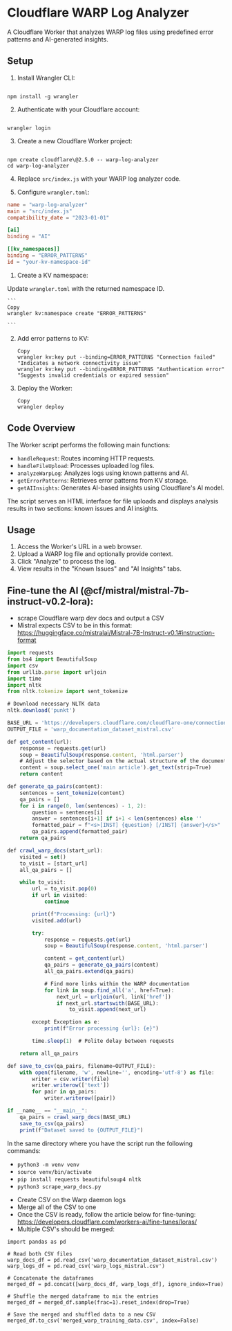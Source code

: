 
# Cloudflare WARP Log Analyzer

A Cloudflare Worker that analyzes WARP log files using predefined error patterns and AI-generated insights.

## Setup

1. Install Wrangler CLI:

```

npm install -g wrangler

```

2. Authenticate with your Cloudflare account:

```

wrangler login

```

3. Create a new Cloudflare Worker project:

```

npm create cloudflare\@2.5.0 -- warp-log-analyzer
cd warp-log-analyzer

```

4. Replace `src/index.js` with your WARP log analyzer code.

5. Configure `wrangler.toml`:
```toml
name = "warp-log-analyzer"
main = "src/index.js"
compatibility_date = "2023-01-01"

[ai]
binding = "AI"

[[kv_namespaces]]
binding = "ERROR_PATTERNS"
id = "your-kv-namespace-id"

```

1. Create a KV namespace:

Update `wrangler.toml` with the returned namespace ID.
    
    ```
    Copy
    wrangler kv:namespace create "ERROR_PATTERNS"
    
    ```
    
2. Add error patterns to KV:
    
    ```
    Copy
    wrangler kv:key put --binding=ERROR_PATTERNS "Connection failed" "Indicates a network connectivity issue"
    wrangler kv:key put --binding=ERROR_PATTERNS "Authentication error" "Suggests invalid credentials or expired session"
    
    ```
    
3. Deploy the Worker:
    
    ```
    Copy
    wrangler deploy
    
    ```
    

## Code Overview

The Worker script performs the following main functions:

- `handleRequest`: Routes incoming HTTP requests.
- `handleFileUpload`: Processes uploaded log files.
- `analyzeWarpLog`: Analyzes logs using known patterns and AI.
- `getErrorPatterns`: Retrieves error patterns from KV storage.
- `getAIInsights`: Generates AI-based insights using Cloudflare's AI model.

The script serves an HTML interface for file uploads and displays analysis results in two sections: known issues and AI insights.

## Usage

1. Access the Worker's URL in a web browser.
2. Upload a WARP log file and optionally provide context.
3. Click "Analyze" to process the log.
4. View results in the "Known Issues" and "AI Insights" tabs.

## Fine-tune the AI (@cf/mistral/mistral-7b-instruct-v0.2-lora):

- scrape Cloudflare warp dev docs and output a CSV
- Mistral expects CSV to be in this format: https://huggingface.co/mistralai/Mistral-7B-Instruct-v0.1#instruction-format

```jsx
import requests
from bs4 import BeautifulSoup
import csv
from urllib.parse import urljoin
import time
import nltk
from nltk.tokenize import sent_tokenize

# Download necessary NLTK data
nltk.download('punkt')

BASE_URL = 'https://developers.cloudflare.com/cloudflare-one/connections/connect-devices/warp/'
OUTPUT_FILE = 'warp_documentation_dataset_mistral.csv'

def get_content(url):
    response = requests.get(url)
    soup = BeautifulSoup(response.content, 'html.parser')
    # Adjust the selector based on the actual structure of the documentation pages
    content = soup.select_one('main article').get_text(strip=True)
    return content

def generate_qa_pairs(content):
    sentences = sent_tokenize(content)
    qa_pairs = []
    for i in range(0, len(sentences) - 1, 2):
        question = sentences[i]
        answer = sentences[i+1] if i+1 < len(sentences) else ''
        formatted_pair = f"<s>[INST] {question} [/INST] {answer}</s>"
        qa_pairs.append(formatted_pair)
    return qa_pairs

def crawl_warp_docs(start_url):
    visited = set()
    to_visit = [start_url]
    all_qa_pairs = []

    while to_visit:
        url = to_visit.pop(0)
        if url in visited:
            continue

        print(f"Processing: {url}")
        visited.add(url)

        try:
            response = requests.get(url)
            soup = BeautifulSoup(response.content, 'html.parser')

            content = get_content(url)
            qa_pairs = generate_qa_pairs(content)
            all_qa_pairs.extend(qa_pairs)

            # Find more links within the WARP documentation
            for link in soup.find_all('a', href=True):
                next_url = urljoin(url, link['href'])
                if next_url.startswith(BASE_URL):
                    to_visit.append(next_url)

        except Exception as e:
            print(f"Error processing {url}: {e}")

        time.sleep(1)  # Polite delay between requests

    return all_qa_pairs

def save_to_csv(qa_pairs, filename=OUTPUT_FILE):
    with open(filename, 'w', newline='', encoding='utf-8') as file:
        writer = csv.writer(file)
        writer.writerow(['text'])
        for pair in qa_pairs:
            writer.writerow([pair])

if __name__ == "__main__":
    qa_pairs = crawl_warp_docs(BASE_URL)
    save_to_csv(qa_pairs)
    print(f"Dataset saved to {OUTPUT_FILE}")
```

In the same directory where you have the script run the following commands:
* `python3 -m venv venv `
* `source venv/bin/activate`
* `pip install requests beautifulsoup4 nltk`
* `python3 scrape_warp_docs.py`


- Create CSV on the Warp daemon logs
- Merge all of the CSV to one
- Once the CSV is ready, follow the article below for fine-tuning:
https://developers.cloudflare.com/workers-ai/fine-tunes/loras/
- Multiple CSV's should be merged:

```
import pandas as pd

# Read both CSV files
warp_docs_df = pd.read_csv('warp_documentation_dataset_mistral.csv')
warp_logs_df = pd.read_csv('warp_logs_mistral.csv')

# Concatenate the dataframes
merged_df = pd.concat([warp_docs_df, warp_logs_df], ignore_index=True)

# Shuffle the merged dataframe to mix the entries
merged_df = merged_df.sample(frac=1).reset_index(drop=True)

# Save the merged and shuffled data to a new CSV
merged_df.to_csv('merged_warp_training_data.csv', index=False)
```



